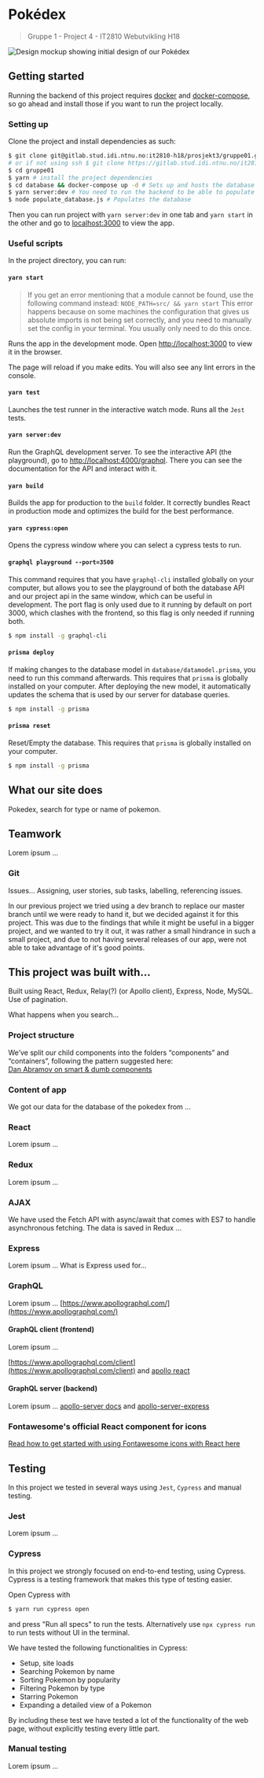 # Pokédex

> Gruppe 1 - Project 4 - IT2810 Webutvikling H18

<img src="design-sketches/pokedex.png" alt="Design mockup showing initial design of our Pokédex"/>

## Getting started

Running the backend of this project requires [docker](https://docs.docker.com/install/linux/docker-ce/ubuntu/#install-docker-ce) and [docker-compose](https://docs.docker.com/compose/install/), so go ahead and install those if you want to run the project locally.

### Setting up

Clone the project and install dependencies as such:

```sh
$ git clone git@gitlab.stud.idi.ntnu.no:it2810-h18/prosjekt3/gruppe01.git
# or if not using ssh $ git clone https://gitlab.stud.idi.ntnu.no/it2810-h18/prosjekt3/gruppe01.git
$ cd gruppe01
$ yarn # install the project dependencies
$ cd database && docker-compose up -d # Sets up and hosts the database at http://localhost:4466/
$ yarn server:dev # You need to run the backend to be able to populate the database with our script
$ node populate_database.js # Populates the database
```

Then you can run project with `yarn server:dev` in one tab and `yarn start` in the other and go to [localhost:3000](http://localhost:3000) to view the app.

### Useful scripts

In the project directory, you can run:

#### `yarn start`

> If you get an error mentioning that a module cannot be found, use the following command instead:
> `NODE_PATH=src/ && yarn start`
> This error happens because on some machines the configuration that gives us absolute imports is not being set correctly, and you need to manually set the config in your terminal. You usually only need to do this once.

Runs the app in the development mode. Open [http://localhost:3000](http://localhost:3000) to view it in the browser.

The page will reload if you make edits. You will also see any lint errors in the console.

#### `yarn test`

Launches the test runner in the interactive watch mode. Runs all the `Jest` tests.

#### `yarn server:dev`

Run the GraphQL development server. To see the interactive API (the playground), go to [http://localhost:4000/graphql](http://localhost:4000/graphql). There you can see the documentation for the API and interact with it.

#### `yarn build`

Builds the app for production to the `build` folder. It correctly bundles React in production mode and optimizes the build for the best performance.

#### `yarn cypress:open`

Opens the cypress window where you can select a cypress tests to run.

#### `graphql playground --port=3500`

This command requires that you have `graphql-cli` installed globally on your computer, but allows you to see the playground
of both the database API and our project api in the same window,
which can be useful in development. The port flag is only used due to it running by default on port 3000, which clashes with the frontend, so this flag is only needed if running both.

```sh
$ npm install -g graphql-cli
```

#### `prisma deploy`

If making changes to the database model in `database/datamodel.prisma`, you need to run this command afterwards. This requires that `prisma` is globally installed
on your computer. After deploying the new model, it automatically
updates the schema that is used by our server for database queries.

```sh
$ npm install -g prisma
```

#### `prisma reset`

Reset/Empty the database. This requires that `prisma` is globally installed on your computer.

```sh
$ npm install -g prisma
```

## What our site does

Pokedex, search for type or name of pokemon.

## Teamwork

Lorem ipsum ...

### Git

Issues... Assigning, user stories, sub tasks, labelling, referencing issues.

In our previous project we tried using a dev branch to replace our master branch
until we were ready to hand it, but we decided against it for this project.
This was due to the findings that while it might be useful in a bigger project,
and we wanted to try it out, it was rather a small hindrance in such a small
project, and due to not having several releases of our app, were not able to
take advantage of it's good points.

## This project was built with...

Built using React, Redux, Relay(?) (or Apollo client), Express, Node, MySQL.
Use of pagination.

What happens when you search...

### Project structure

We’ve split our child components into the folders “components” and “containers”, following the pattern suggested here:  
[Dan Abramov on smart & dumb components](https://medium.com/@dan_abramov/smart-and-dumb-components-7ca2f9a7c7d0)

### Content of app

We got our data for the database of the pokedex from ...

### React

Lorem ipsum ...

### Redux

Lorem ipsum ...

### AJAX

We have used the Fetch API with async/await that comes with ES7 to handle asynchronous fetching. The data is saved in Redux ...

### Express

Lorem ipsum ... What is Express used for...


### GraphQL

Lorem ipsum ...
[https://www.apollographql.com/](https://www.apollographql.com/)

#### GraphQL client (frontend)

Lorem ipsum ...

[https://www.apollographql.com/client](https://www.apollographql.com/client)
and [apollo react](https://www.apollographql.com/docs/react/)

#### GraphQL server (backend)

Lorem ipsum ...
[apollo-server docs](https://www.apollographql.com/docs/apollo-server/)
and [apollo-server-express](https://www.apollographql.com/docs/apollo-server/servers/express.html)

### Fontawesome's official React component for icons

[Read how to get started with using Fontawesome icons with React here](https://fontawesome.com/how-to-use/on-the-web/using-with/react)

## Testing

In this project we tested in several ways using `Jest`, `Cypress` and manual testing.

### Jest

Lorem ipsum ...

### Cypress

In this project we strongly focused on end-to-end testing, using Cypress. 
Cypress is a testing framework that makes this type of testing easier. 

Open Cypress with 
```sh
$ yarn run cypress open
```
and press "Run all specs" to run the tests. 
Alternatively use `npx cypress run` to run tests without UI in the terminal.

We have tested the following functionalities in Cypress:
* Setup, site loads
* Searching Pokemon by name
* Sorting Pokemon by popularity
* Filtering Pokemon by type
* Starring Pokemon
* Expanding a detailed view of a Pokemon

By including these test we have tested a lot of the functionality of the web page,
without explicitly testing every little part. 

### Manual testing

Lorem ipsum ...
